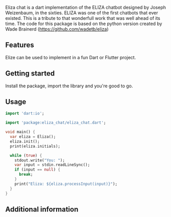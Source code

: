 Eliza chat is a dart implementation of the ELIZA chatbot designed by Joseph Weizenbaum, in the sixties. ELIZA was one of the first chatbots that ever existed. This is a tribute to that wonderfull work that was well ahead of its time. The code for this package is based on the python version created by Wade Brainerd (https://github.com/wadetb/eliza)

## Features

Elize can be used to implement in a fun Dart or Flutter project.

## Getting started

Install the package, import the library and you're good to go.

## Usage

```dart
import 'dart:io';

import 'package:eliza_chat/eliza_chat.dart';

void main() {
  var eliza = Eliza();
  eliza.init();
  print(eliza.initials);

  while (true) {
    stdout.write("You: ");
    var input = stdin.readLineSync();
    if (input == null) {
      break;
    }
    print("Eliza: ${eliza.processInput(input)}");
  }
}
```

## Additional information

